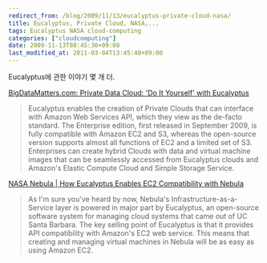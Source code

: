 ```yaml
---
redirect_from: /blog/2009/11/13/eucalyptus-private-cloud-nasa/
title: Eucalyptus, Private Cloud, NASA,...
tags: Eucalyptus NASA cloud-computing
categories: ["cloudcomputing"]
date: 2009-11-13T08:45:30+09:00
last_modified_at: 2011-03-04T13:45:48+09:00
---
```

Eucalyptus에 관한 이야기 몇 개 더.

[BigDataMatters.com: Private Data Cloud: 'Do It Yourself' with Eucalyptus](http://bigdatamatters.com/bigdatamatters/2009/09/private-cloud-eucalyptus.html)

> Eucalyptus enables the creation of Private Clouds that can interface with Amazon Web Services API, which they view as the de-facto standard. The Enterprise edition, first released in September 2009, is fully compatible with Amazon EC2 and S3, whereas the open-source version supports almost all functions of EC2 and a limited set of S3. Enterprises can create hybrid Clouds with data and virtual machine images that can be seamlessly accessed from Eucalyptus clouds and Amazon's Elastic Compute Cloud and Simple Storage Service.

[NASA Nebula \| How Eucalyptus Enables EC2 Compatibility with Nebula](http://nebula.nasa.gov/blog/2009/nov/how-eucalyptus-enables-ec2-compatibility-with-nebu/)

> As I'm sure you've heard by now, Nebula's Infrastructure-as-a-Service layer is powered in major part by Eucalyptus, an open-source software system for managing cloud systems that came out of UC Santa Barbara. The key selling point of Eucalyptus is that it provides API compatibility with Amazon's EC2 web service. This means that creating and managing virtual machines in Nebula will be as easy as using Amazon EC2.

